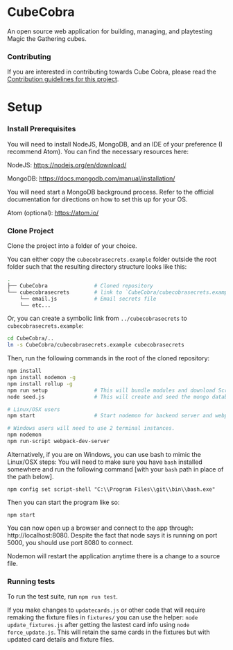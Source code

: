 # CubeCobra

An open source web application for building, managing, and playtesting Magic the Gathering cubes.

### Contributing

If you are interested in contributing towards Cube Cobra, please read the [Contribution guidelines for this project](CONTRIBUTING.md).

# Setup

### Install Prerequisites

You will need to install NodeJS, MongoDB, and an IDE of your preference (I recommend Atom). You can find the necessary resources here:

NodeJS: https://nodejs.org/en/download/

MongoDB: https://docs.mongodb.com/manual/installation/

You will need start a MongoDB background process. Refer to the official documentation for directions on how to set this up for your OS.

Atom (optional): https://atom.io/

### Clone Project

Clone the project into a folder of your choice. 

You can either copy the `cubecobrasecrets.example` folder outside the root folder such that the resulting directory structure looks like this:
```sh
.
├── CubeCobra               # Cloned repository
└── cubecobrasecrets        # link to `CubeCobra/cubecobrasecrets.example`
    └── email.js            # Email secrets file
    └── etc...
```

Or, you can create a symbolic link from `../cubecobrasecrets` to `cubecobrasecrets.example`:
```bash
cd CubeCobra/..
ln -s CubeCobra/cubecobrasecrets.example cubecobrasecrets
```


Then, run the following commands in the root of the cloned repository:

```sh
npm install
npm install nodemon -g
npm install rollup -g
npm run setup               # This will bundle modules and download Scryfall assets.
node seed.js                # This will create and seed the mongo database specified in cubecobrasecrets.

# Linux/OSX users
npm start                   # Start nodemon for backend server and webpack for frontend assets.

# Windows users will need to use 2 terminal instances.
npm nodemon
npm run-script webpack-dev-server
```

Alternatively, if you are on Windows, you can use bash to mimic the Linux/OSX steps:
You will need to make sure you have `bash` installed somewhere and run the following command [with your `bash` path in place of the path below].

    npm config set script-shell "C:\\Program Files\\git\\bin\\bash.exe"

Then you can start the program like so:

    npm start

You can now open up a browser and connect to the app through: http://localhost:8080. Despite the fact that node says it is running on port 5000, you should use port 8080 to connect.

Nodemon will restart the application anytime there is a change to a source file.

### Running tests

To run the test suite, run `npm run test`.

If you make changes to `updatecards.js` or other code that will require remaking the fixture files in `fixtures/` you can use the helper: `node update_fixtures.js` after getting the lastest card info using `node force_update.js`. This will retain the same cards in the fixtures but with updated card details and fixture files.
